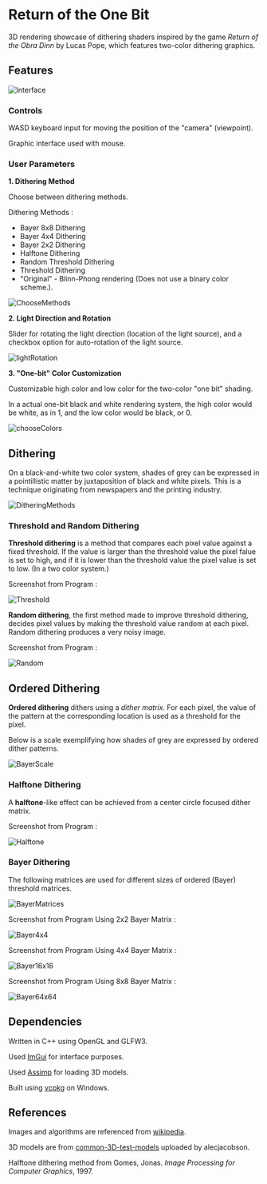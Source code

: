 # Return of the One Bit


3D rendering showcase of dithering shaders inspired by the game *Return of the Obra Dinn* by Lucas Pope, which features two-color dithering graphics.

## Features

![Interface](images/interface.gif)

### Controls

WASD keyboard input for moving the position of the "camera" (viewpoint).

Graphic interface used with mouse.

### User Parameters

**1. Dithering Method**

Choose between dithering methods.

Dithering Methods : 
- Bayer 8x8 Dithering
- Bayer 4x4 Dithering
- Bayer 2x2 Dithering
- Halftone Dithering
- Random Threshold Dithering
- Threshold Dithering
- "Original" - Blinn-Phong rendering (Does not use a binary color scheme.).

![ChooseMethods](images/chooseMethods.gif)

**2. Light Direction and Rotation**

Slider for rotating the light direction (location of the light source), and a checkbox option for auto-rotation of the light source.

![lightRotation](images/lightRotation.gif)

**3. "One-bit" Color Customization**

Customizable high color and low color for the two-color "one bit" shading.

In a actual one-bit black and white rendering system, the high color would be white, as in 1, and the low color would be black, or 0.

![chooseColors](images/chooseColors.gif)

## Dithering

On a black-and-white two color system, shades of grey can be expressed in a pointillistic matter by juxtaposition of black and white pixels. This is a technique originating from newspapers and the printing industry.

![DitheringMethods](images/ditheringMethods.png)

### Threshold and Random Dithering

**Threshold dithering** is a method that compares each pixel value against a fixed threshold. If the value is larger than the threshold value the pixel falue is set to high, and if it is lower than the threshold value the pixel value is set to low. (In a two color system.)


Screenshot from Program : 

![Threshold](images/threshold.png)

**Random dithering**, the first method made to improve threshold dithering, decides pixel values by making the threshold value random at each pixel. Random dithering produces a very noisy image.


Screenshot from Program :

![Random](images/random.png)

## Ordered Dithering

**Ordered dithering** dithers using a *dither matrix*. For each pixel, the value of the pattern at the corresponding location is used as a threshold for the pixel.

Below is a scale exemplifying how shades of grey are expressed by ordered dither patterns.

![BayerScale](images/bayerScale.png)

### Halftone Dithering

A **halftone**-like effect can be achieved from a center circle focused dither matrix.

Screenshot from Program :

![Halftone](images/halftone.png)

### Bayer Dithering

The following matrices are used for different sizes of ordered (Bayer) threshold matrices.

![BayerMatrices](images/bayerMatrices.png)


Screenshot from Program Using 2x2 Bayer Matrix :

![Bayer4x4](images/bayer2x2.png)


Screenshot from Program Using 4x4 Bayer Matrix :

![Bayer16x16](images/bayer4x4.png)


Screenshot from Program Using 8x8 Bayer Matrix :

![Bayer64x64](images/bayer8x8.png)

## Dependencies

Written in C++ using OpenGL and GLFW3.

Used [ImGui](https://github.com/ocornut/imgui) for interface purposes.

Used [Assimp](https://github.com/assimp/assimp) for loading 3D models.

Built using [vcpkg](https://github.com/microsoft/vcpkg) on Windows.

## References

Images and algorithms are referenced from [wikipedia](https://en.wikipedia.org/wiki/Dither#Algorithms).

3D models are from [common-3D-test-models](https://github.com/alecjacobson/common-3d-test-models) uploaded by alecjacobson.

Halftone dithering method from Gomes, Jonas. *Image Processing for Computer Graphics*, 1997.
